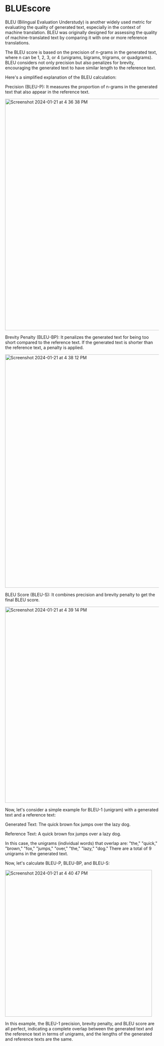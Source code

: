 # BLUEscore

BLEU (Bilingual Evaluation Understudy) is another widely used metric for evaluating the quality of generated text, especially in the context of machine translation. BLEU was originally designed for assessing the quality of machine-translated text by comparing it with one or more reference translations.

The BLEU score is based on the precision of n-grams in the generated text, where n can be 1, 2, 3, or 4 (unigrams, bigrams, trigrams, or quadgrams). BLEU considers not only precision but also penalizes for brevity, encouraging the generated text to have similar length to the reference text.

Here's a simplified explanation of the BLEU calculation:

Precision (BLEU-P): It measures the proportion of n-grams in the generated text that also appear in the reference text.

<img width="759" alt="Screenshot 2024-01-21 at 4 36 38 PM" src="https://github.com/JapiKredi/BLUEscore/assets/88824661/6261ff29-534d-4682-ae99-d1dab1967b23">

Brevity Penalty (BLEU-BP): It penalizes the generated text for being too short compared to the reference text. If the generated text is shorter than the reference text, a penalty is applied.

<img width="765" alt="Screenshot 2024-01-21 at 4 38 12 PM" src="https://github.com/JapiKredi/BLUEscore/assets/88824661/250c9706-6088-47c9-8299-105435751ee9">

BLEU Score (BLEU-S): It combines precision and brevity penalty to get the final BLEU score.

<img width="643" alt="Screenshot 2024-01-21 at 4 39 14 PM" src="https://github.com/JapiKredi/BLUEscore/assets/88824661/1e5c52b2-8368-4d01-8fd3-e8a4d6658c9b">

Now, let's consider a simple example for BLEU-1 (unigram) with a generated text and a reference text:

Generated Text: The quick brown fox jumps over the lazy dog.

Reference Text: A quick brown fox jumps over a lazy dog.

In this case, the unigrams (individual words) that overlap are: "the," "quick," "brown," "fox," "jumps," "over," "the," "lazy," "dog." There are a total of 9 unigrams in the generated text.

Now, let's calculate BLEU-P, BLEU-BP, and BLEU-S:

<img width="481" alt="Screenshot 2024-01-21 at 4 40 47 PM" src="https://github.com/JapiKredi/BLUEscore/assets/88824661/00161fbf-c6df-4cd0-8482-0f52c91432a0">

In this example, the BLEU-1 precision, brevity penalty, and BLEU score are all perfect, indicating a complete overlap between the generated text and the reference text in terms of unigrams, and the lengths of the generated and reference texts are the same.
